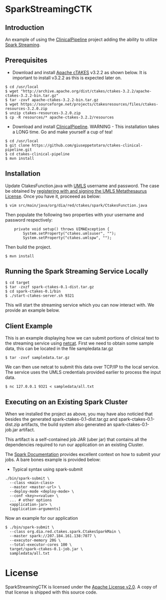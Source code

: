 # SparkStreamingCTK

## Introduction
An example of using the
[ClinicalPipeline](https://github.com/giuseppetotaro/ctakes-clinical-pipeline) project
adding the ability to utilize [Spark Streaming](http://spark.apache.org/streaming/).

## Prerequisites
 * Download and install [Apache cTAKES](http://ctakes.apache.org) v3.2.2 as shown below. It is important to install v3.2.2 as this is expected later on.
```
$ cd /usr/local
$ wget "http://archive.apache.org/dist/ctakes/ctakes-3.2.2/apache-ctakes-3.2.2-bin.tar.gz"
$ tar -zxvf apache-ctakes-3.2.2-bin.tar.gz
$ wget https://sourceforge.net/projects/ctakesresources/files/ctakes-resources-3.2.0.zip
$ unzip ctakes-resources-3.2.0.zip
$ cp -R resources/* apache-ctakes-3.2.2/resources

```
 * Download and install [ClinicalPipeline](https://github.com/giuseppetotaro/ctakes-clinical-pipeline). WARNING - This installation takes a LONG time. Go and make yourself a cup of tea!

```
$ cd /usr/local
$ git clone https://github.com/giuseppetotaro/ctakes-clinical-pipeline.git
$ cd ctakes-clinical-pipeline
$ mvn install 
 ```

## Installation
Update CtakesFunction.java with [UMLS](http://www.nlm.nih.gov/research/umls/) username and password.
The case be obtained by [registering with and signing the UMLS Metathesaurus License](https://uts.nlm.nih.gov//license.html). Once you have it, proceeed as below:
```
$ vim src/main/java/org/dia/red/ctakes/spark/CtakesFunction.java
```
Then populate the following two properties with your username and password respectively:
```
	private void setup() throws UIMAException {
		System.setProperty("ctakes.umlsuser", "");
		System.setProperty("ctakes.umlspw", "");
```
Then build the project.
```
$ mvn install
```

## Running the Spark Streaming Service Locally
```
$ cd target
$ tar -zxzf spark-ctakes-0.1-dist.tar.gz
$ cd spark-ctakes-0.1/bin
$ ./start-ctakes-server.sh 9321
```
This will start the streaming service which you can now interact with. We provide an example below.

## Client Example

This is an example displaying how we can submit portions of clinical text to the streaming service using [netcat](http://netcat.sourceforge.net/). 
First we need to obtain some sample data, this can be located in the file sampledata.tar.gz
```
$ tar -zxvf sampledata.tar.gz
```
We can then use netcat to submit this data over TCP/IP to the local service. The service uses the UMLS credentials provided earlier to process the input data.
```
$ nc 127.0.0.1 9321 < sampledata/all.txt
```

## Executing on an Existing Spark Cluster
When we installed the project as above, you may have also noticied that besides the generated spark-ctakes-0.1-dist.tar.gz and spark-ctakes-0.1-dist.zip artifacts, the build system also generated an spark-ctakes-0.1-job.jar artifact.

This artifact is a self-contained job JAR (uber jar) that contains all the dependencies required to run our application on an existing Cluster.

The [Spark Documentation](https://spark.apache.org/docs/1.1.0/submitting-applications.html) provides excellent context on how to submit your jobs. A bare bones example is provided below:
 * Typical syntax using spark-submit
```
./bin/spark-submit \
  --class <main-class>
  --master <master-url> \
  --deploy-mode <deploy-mode> \
  --conf <key>=<value> \
  ... # other options
  <application-jar> \
  [application-arguments]
```
Now an example for our application
```
$ ./bin/spark-submit \
  --class org.dia.red.ctakes.spark.CtakesSparkMain \
  --master spark://207.184.161.138:7077 \
  --executor-memory 20G \
  --total-executor-cores 100 \
  target/spark-ctakes-0.1-job.jar \
  sampledata/all.txt
```

# License
SparkStreamingCTK is licensed under the [Apache License v2.0](http://www.apache.org/licenses/LICENSE-2.0).
A copy of that license is shipped with this source code.
